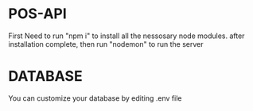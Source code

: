 # POS-API
First Need to run "npm i" to install all the nessosary node modules.
after installation complete, then run "nodemon" to run the server

# DATABASE
You can customize your database by editing .env file
